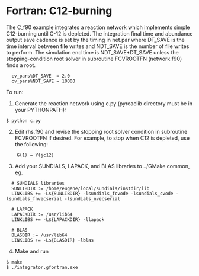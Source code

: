 # Fortran: C12-burning

The C_f90 example integrates a reaction network which implements
simple C12-burning until C-12 is depleted. The integration final time
and abundance output save cadence is set by the timing in net.par
where DT_SAVE is the time interval between file writes and NDT_SAVE is
the number of file writes to perform. The simulation end time is
NDT_SAVE*DT_SAVE unless the stopping-condition root solver in
subroutine FCVROOTFN (network.f90) finds a root.

```
  cv_pars%DT_SAVE  = 2.0 
  cv_pars%NDT_SAVE = 10000
```

To run:

1) Generate the reaction network using c.py (pyreaclib directory must
be in your PYTHONPATH):

```
$ python c.py
```

2) Edit rhs.f90 and revise the stopping root solver condition in
subroutine FCVROOTFN if desired. For example, to stop when C12 is
depleted, use the following:

```
    G(1) = Y(jc12)
```

3) Add your SUNDIALS, LAPACK, and BLAS libraries to ../GMake.common, eg.

```
  # SUNDIALS libraries
  SUNLIBDIR := /home/eugene/local/sundials/instdir/lib
  LINKLIBS += -L${SUNLIBDIR} -lsundials_fcvode -lsundials_cvode -lsundials_fnvecserial -lsundials_nvecserial

  # LAPACK
  LAPACKDIR := /usr/lib64
  LINKLIBS += -L${LAPACKDIR} -llapack

  # BLAS	 
  BLASDIR := /usr/lib64
  LINKLIBS += -L${BLASDIR} -lblas
```

4) Make and run

```
$ make
$ ./integrator.gfortran.exe
```
